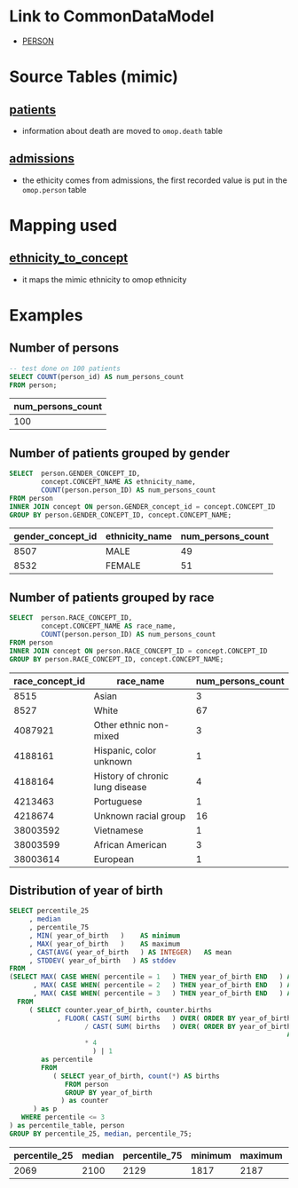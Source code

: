 # Link to CommonDataModel
- [PERSON](https://github.com/OHDSI/CommonDataModel/wiki/PERSON)

# Source Tables (mimic)

## [patients](https://mimic.physionet.org/mimictables/patients/)

- information about death are moved to `omop.death` table

## [admissions](https://mimic.physionet.org/mimictables/admissions/)

- the ethicity comes from admissions, the first recorded value is put in the `omop.person` table 

# Mapping used

## [ethnicity_to_concept](https://github.com/MIT-LCP/mimic-omop/blob/master/extras/concept/ethnicity_to_concept.csv)

- it maps the mimic ethnicity to omop ethnicity

# Examples

## Number of persons
``` sql
-- test done on 100 patients
SELECT COUNT(person_id) AS num_persons_count
FROM person;
```
| num_persons_count |
|-------------------|
|               100|

## Number of patients grouped by gender
``` sql
SELECT  person.GENDER_CONCEPT_ID,
        concept.CONCEPT_NAME AS ethnicity_name,
        COUNT(person.person_ID) AS num_persons_count
FROM person
INNER JOIN concept ON person.GENDER_concept_id = concept.CONCEPT_ID
GROUP BY person.GENDER_CONCEPT_ID, concept.CONCEPT_NAME;
```
| gender_concept_id | ethnicity_name | num_persons_count |
|-------------------|----------------|-------------------|
|              8507 | MALE           |                49|
|              8532 | FEMALE         |                51|

## Number of patients grouped by race
``` sql
SELECT  person.RACE_CONCEPT_ID,
        concept.CONCEPT_NAME AS race_name,
        COUNT(person.person_ID) AS num_persons_count
FROM person
INNER JOIN concept ON person.RACE_CONCEPT_ID = concept.CONCEPT_ID
GROUP BY person.RACE_CONCEPT_ID, concept.CONCEPT_NAME;
```
| race_concept_id |            race_name            | num_persons_count |
|-----------------|---------------------------------|-------------------|
|            8515 | Asian                           |                 3|
|            8527 | White                           |                67|
|         4087921 | Other ethnic non-mixed          |                 3|
|         4188161 | Hispanic, color unknown         |                 1|
|         4188164 | History of chronic lung disease |                 4|
|         4213463 | Portuguese                      |                 1|
|         4218674 | Unknown racial group            |                16|
|        38003592 | Vietnamese                      |                 1|
|        38003599 | African American                |                 3|
|        38003614 | European                        |                 1|

## Distribution of year of birth
``` sql
SELECT percentile_25
     , median
     , percentile_75
     , MIN( year_of_birth   )    AS minimum
     , MAX( year_of_birth   )    AS maximum
     , CAST(AVG( year_of_birth   ) AS INTEGER)   AS mean
     , STDDEV( year_of_birth   ) AS stddev
FROM
(SELECT MAX( CASE WHEN( percentile = 1   ) THEN year_of_birth END   ) AS percentile_25
      , MAX( CASE WHEN( percentile = 2   ) THEN year_of_birth END   ) AS median
      , MAX( CASE WHEN( percentile = 3   ) THEN year_of_birth END   ) AS percentile_75
  FROM
     ( SELECT counter.year_of_birth, counter.births
            , FLOOR( CAST( SUM( births   ) OVER( ORDER BY year_of_birth ROWS UNBOUNDED PRECEDING   ) AS DECIMAL   )
                   / CAST( SUM( births   ) OVER( ORDER BY year_of_birth ROWS BETWEEN UNBOUNDED PRECEDING
                                                                      AND UNBOUNDED FOLLOWING   )  AS DECIMAL   )
                   * 4
                     ) | 1
        as percentile
        FROM
           ( SELECT year_of_birth, count(*) AS births
              FROM person
              GROUP BY year_of_birth
             ) as counter
      ) as p
   WHERE percentile <= 3
) as percentile_table, person
GROUP BY percentile_25, median, percentile_75;
```
| percentile_25 | median | percentile_75 | minimum | maximum | mean |       stddev        |
|---------------|--------|---------------|---------|---------|------|---------------------|
|          2069 |   2100 |          2129 |    1817 |    2187 | 2090 | 72.9610903637733958|
